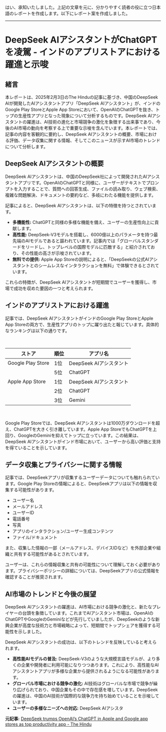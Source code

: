 はい、承知いたしました。上記の文章を元に、分かりやすく読者の役に立つ日本語のレポートを作成します。以下にレポート案を作成しました。

---
# DeepSeek AIアシスタントがChatGPTを凌駕 - インドのアプリストアにおける躍進と示唆

## 緒言

本レポートは、2025年2月3日のThe Hinduの記事に基づき、中国のDeepSeek AIが開発したAIアシスタントアプリ「DeepSeek AIアシスタント」が、インドのGoogle Play StoreとApple App Storeにおいて、OpenAIのChatGPTを抜き、トップの生産性アプリとなった現象について分析するものです。DeepSeek AIアシスタントの躍進は、AI技術の進化と市場競争の激化を象徴する出来事であり、今後のAI市場の動向を考察する上で重要な示唆を含んでいます。本レポートでは、記事の内容を客観的に要約し、DeepSeek AIアシスタントの概要、市場における評価、データ収集に関する情報、そしてこのニュースが示すAI市場のトレンドについて分析します。

## DeepSeek AIアシスタントの概要

DeepSeek AIアシスタントは、中国のDeepSeek社によって開発されたAIアシスタントアプリです。OpenAIのChatGPTと同様に、ユーザーがテキストでプロンプトを入力することで、質問への回答生成、ファイルの読み取り、ウェブ検索、複雑な問題解決、ドキュメントの要約など、多岐にわたる機能を提供します。

記事によると、DeepSeek AIアシスタントは、以下の特徴を持つとされています。

* **多機能性:** ChatGPTと同様の多様な機能を備え、ユーザーの生産性向上に貢献します。
* **高性能:** DeepSeek-V3モデルを搭載し、6000億以上のパラメータを持つ最先端のAIモデルであると謳われています。記事内では「グローバルスタンダードをリードし、トップレベルの国際モデルに匹敵する」と紹介されており、その性能の高さが示唆されています。
* **無料での提供:** Apple App Storeの説明によると、「DeepSeekの公式AIアシスタントとのシームレスなインタラクションを無料」で体験できるとされています。

これらの特徴が、DeepSeek AIアシスタントが短期間でユーザーを獲得し、市場で成功を収めた要因の一つと考えられます。

## インドのアプリストアにおける躍進

記事では、DeepSeek AIアシスタントがインドのGoogle Play StoreとApple App Storeの両方で、生産性アプリのトップに躍り出たと報じています。具体的なランキングは以下の通りです。

<br>

| ストア           | 順位 | アプリ名               |
| -------------- | ---- | -------------------- |
| Google Play Store | 1位  | DeepSeek AIアシスタント |
|                | 5位  | ChatGPT              |
| Apple App Store  | 1位  | DeepSeek AIアシスタント |
|                | 2位  | ChatGPT              |
|                | 3位  | Gemini                 |

<br>

Google Play Storeでは、DeepSeek AIアシスタントは1000万ダウンロードを超え、ChatGPTを大きく引き離しています。Apple App StoreでもChatGPTを上回り、GoogleのGeminiを抑えてトップに立っています。この結果は、DeepSeek AIアシスタントがインド市場において、ユーザーから高い評価と支持を得ていることを示しています。

## データ収集とプライバシーに関する情報

記事では、DeepSeekアプリが収集するユーザーデータについても触れられています。Google Play Storeの情報によると、DeepSeekアプリは以下の情報を収集する可能性があります。

* ユーザー名
* メールアドレス
* ユーザーID
* 電話番号
* 写真
* アプリのインタラクション/ユーザー生成コンテンツ
* ファイル/ドキュメント

また、収集した情報の一部（メールアドレス、デバイスIDなど）を外部企業や組織と共有する可能性があるとされています。

ユーザーは、これらの情報収集と共有の可能性について理解しておく必要があります。プライバシーポリシーの詳細については、DeepSeekアプリの公式情報を確認することが推奨されます。

## AI市場のトレンドと今後の展望

DeepSeek AIアシスタントの躍進は、AI市場における競争の激化と、新たなプレイヤーの台頭を象徴しています。これまでAIアシスタント市場は、OpenAIのChatGPTやGoogleのGeminiなどが先行していましたが、DeepSeekのような新興企業が高度な技術力と市場戦略によって、短期間でトップシェアを獲得する可能性を示しました。

DeepSeek AIアシスタントの成功は、以下のトレンドを反映していると考えられます。

* **高性能AIモデルの普及:** DeepSeek-V3のような大規模言語モデルが、より多くの企業や開発者に利用可能になりつつあります。これにより、高性能なAIアシスタントアプリが多様な企業から提供されるようになる可能性があります。
* **グローバル市場における競争の激化:** AI技術はグローバルな市場で競争が繰り広げられており、中国企業もその中で存在感を増しています。DeepSeekの躍進は、中国のAI技術が国際的な競争力を持ち始めていることを示唆しています。
* **ユーザーの多様なニーズへの対応:** DeepSeek AIアシスタ

**元記事:** [
	DeepSeek trumps OpenAI’s ChatGPT in Apple and Google app stores as top productivity app - The Hindu
](https://www.thehindu.com/sci-tech/technology/deepseek-trumps-openais-chatgpt-in-apple-and-google-app-stores-as-top-productivity-app/article69175114.ece)